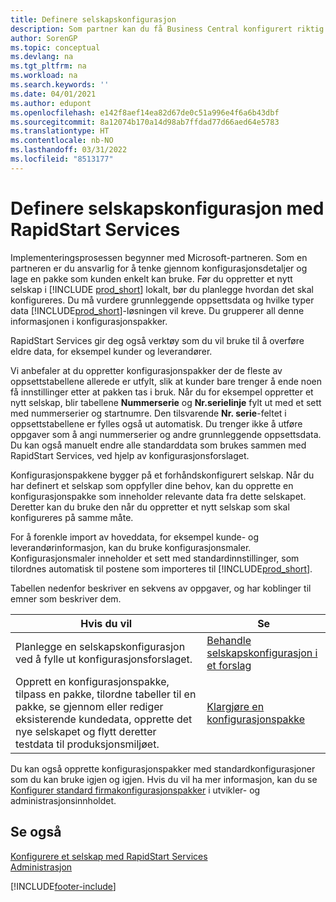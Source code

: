 ```yaml
---
title: Definere selskapskonfigurasjon
description: Som partner kan du få Business Central konfigurert riktig til kunden med standardkonfigurasjoner eller kundespesifikke konfigurasjoner som du gjør i konfigurasjonspakker.
author: SorenGP
ms.topic: conceptual
ms.devlang: na
ms.tgt_pltfrm: na
ms.workload: na
ms.search.keywords: ''
ms.date: 04/01/2021
ms.author: edupont
ms.openlocfilehash: e142f8aef14ea82d67de0c51a996e4f6a6b43dbf
ms.sourcegitcommit: 8a12074b170a14d98ab7ffdad77d66aed64e5783
ms.translationtype: HT
ms.contentlocale: nb-NO
ms.lasthandoff: 03/31/2022
ms.locfileid: "8513177"
---
```

# <a name="set-up-company-configuration-with-rapidstart-services"></a>Definere selskapskonfigurasjon med RapidStart Services

Implementeringsprosessen begynner med Microsoft-partneren. Som en partneren er du ansvarlig for å tenke gjennom konfigurasjonsdetaljer og lage en pakke som kunden enkelt kan bruke. Før du oppretter et nytt selskap i [!INCLUDE [prod_short](includes/prod_short.md)] lokalt, bør du planlegge hvordan det skal konfigureres. Du må vurdere grunnleggende oppsettsdata og hvilke typer data [!INCLUDE[prod_short](includes/prod_short.md)]-løsningen vil kreve. Du grupperer all denne informasjonen i konfigurasjonspakker.

RapidStart Services gir deg også verktøy som du vil bruke til å overføre eldre data, for eksempel kunder og leverandører.  

Vi anbefaler at du oppretter konfigurasjonspakker der de fleste av oppsettstabellene allerede er utfylt, slik at kunder bare trenger å ende noen få innstillinger etter at pakken tas i bruk. Når du for eksempel oppretter et nytt selskap, blir tabellene **Nummerserie** og **Nr.serielinje** fylt ut med et sett med nummerserier og startnumre. Den tilsvarende **Nr. serie**-feltet i oppsettstabellene er fylles også ut automatisk. Du trenger ikke å utføre oppgaver som å angi nummerserier og andre grunnleggende oppsettsdata. Du kan også manuelt endre alle standarddata som brukes sammen med RapidStart Services, ved hjelp av konfigurasjonsforslaget.  

Konfigurasjonspakkene bygger på et forhåndskonfigurert selskap. Når du har definert et selskap som oppfyller dine behov, kan du opprette en konfigurasjonspakke som inneholder relevante data fra dette selskapet. Deretter kan du bruke den når du oppretter et nytt selskap som skal konfigureres på samme måte.  

For å forenkle import av hoveddata, for eksempel kunde- og leverandørinformasjon, kan du bruke konfigurasjonsmaler. Konfigurasjonsmaler inneholder et sett med standardinnstillinger, som tilordnes automatisk til postene som importeres til [!INCLUDE[prod_short](includes/prod_short.md)].

Tabellen nedenfor beskriver en sekvens av oppgaver, og har koblinger til emner som beskriver dem.

|**Hvis du vil**|**Se**|  
|------------|-------------|  
|Planlegge en selskapskonfigurasjon ved å fylle ut konfigurasjonsforslaget.|[Behandle selskapskonfigurasjon i et forslag](admin-how-to-manage-company-configuration-in-a-worksheet.md)|  
|Opprett en konfigurasjonspakke, tilpass en pakke, tilordne tabeller til en pakke, se gjennom eller rediger eksisterende kundedata, opprette det nye selskapet og flytt deretter testdata til produksjonsmiljøet.|[Klargjøre en konfigurasjonspakke](admin-how-to-prepare-a-configuration-package.md)|

Du kan også opprette konfigurasjonspakker med standardkonfigurasjoner som du kan bruke igjen og igjen. Hvis du vil ha mer informasjon, kan du se [Konfigurer standard firmakonfigurasjonspakker](/dynamics365/business-central/dev-itpro/administration/set-up-standard-company-configuration-packages) i utvikler- og administrasjonsinnholdet.  

## <a name="see-also"></a>Se også

[Konfigurere et selskap med RapidStart Services](admin-set-up-a-company-with-rapidstart.md)  
[Administrasjon](admin-setup-and-administration.md)  


[!INCLUDE[footer-include](includes/footer-banner.md)]